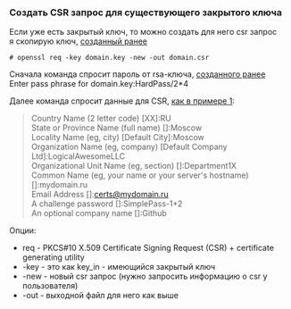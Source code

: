 ### Создать CSR запрос для существующего закрытого ключа

Если уже есть закрытый ключ, то можно создать для него csr запрос<br>
я скопирую ключ, [созданный ранее](../2/) <br>

`# openssl req -key domain.key -new -out domain.csr` <br>

Сначала команда спросит пароль от rsa-ключа, [созданного ранее](../2/) <br>
Enter pass phrase for domain.key:HardPass/2*4<br>

Далее команда спросит данные для CSR, [как в примере 1](../1/):<br>

> Country Name (2 letter code) [XX]:RU<br>
> State or Province Name (full name) []:Moscow<br>
> Locality Name (eg, city) [Default City]:Moscow<br>
> Organization Name (eg, company) [Default Company Ltd]:LogicalAwesomeLLC<br>
> Organizational Unit Name (eg, section) []:Department1X<br>
> Common Name (eg, your name or your server's hostname) []:mydomain.ru<br>
> Email Address []:certs@mydomain.ru<br>
> A challenge password []:SimplePass-1+2<br>
> An optional company name []:Github<br>


Опции:<br>
* req - PKCS#10 X.509 Certificate Signing Request (CSR) + certificate generating utility
* -key - это как key_in - имеющийся закрытый ключ
* -new - новый csr запрос (нужно запросить информацию о csr у пользователя)
* -out - выходной файл для него как выше

